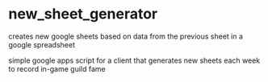 # new_sheet_generator
creates new google sheets based on data from the previous sheet in a google spreadsheet

simple google apps script for a client that generates new sheets each week to record in-game guild fame
